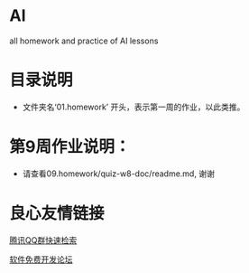 # AI
all homework and practice of AI lessons
# 目录说明
- 文件夹名‘01.homework’ 开头，表示第一周的作业，以此类推。

# 第9周作业说明：

- 请查看09.homework/quiz-w8-doc/readme.md, 谢谢



 # 良心友情链接

[腾讯QQ群快速检索](http://u.720life.cn/s/8cf73f7c)

[软件免费开发论坛](http://u.720life.cn/s/bbb01dc0)